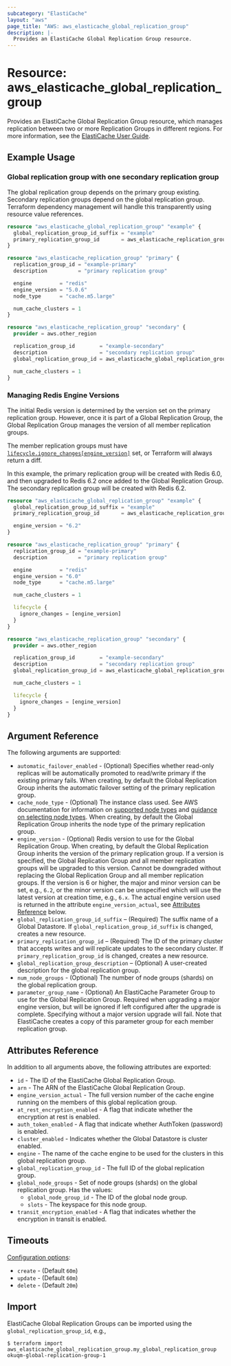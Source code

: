 ```yaml
---
subcategory: "ElastiCache"
layout: "aws"
page_title: "AWS: aws_elasticache_global_replication_group"
description: |-
  Provides an ElastiCache Global Replication Group resource.
---
```


# Resource: aws_elasticache_global_replication_group

Provides an ElastiCache Global Replication Group resource, which manages replication between two or more Replication Groups in different regions. For more information, see the [ElastiCache User Guide](https://docs.aws.amazon.com/AmazonElastiCache/latest/red-ug/Redis-Global-Datastore.html).

## Example Usage

### Global replication group with one secondary replication group

The global replication group depends on the primary group existing. Secondary replication groups depend on the global replication group. Terraform dependency management will handle this transparently using resource value references.

```terraform
resource "aws_elasticache_global_replication_group" "example" {
  global_replication_group_id_suffix = "example"
  primary_replication_group_id       = aws_elasticache_replication_group.primary.id
}

resource "aws_elasticache_replication_group" "primary" {
  replication_group_id = "example-primary"
  description          = "primary replication group"

  engine         = "redis"
  engine_version = "5.0.6"
  node_type      = "cache.m5.large"

  num_cache_clusters = 1
}

resource "aws_elasticache_replication_group" "secondary" {
  provider = aws.other_region

  replication_group_id        = "example-secondary"
  description                 = "secondary replication group"
  global_replication_group_id = aws_elasticache_global_replication_group.example.global_replication_group_id

  num_cache_clusters = 1
}
```

### Managing Redis Engine Versions

The initial Redis version is determined by the version set on the primary replication group.
However, once it is part of a Global Replication Group,
the Global Replication Group manages the version of all member replication groups.

The member replication groups must have [`lifecycle.ignore_changes[engine_version]`](https://www.terraform.io/language/meta-arguments/lifecycle) set,
or Terraform will always return a diff.

In this example,
the primary replication group will be created with Redis 6.0,
and then upgraded to Redis 6.2 once added to the Global Replication Group.
The secondary replication group will be created with Redis 6.2.

```terraform
resource "aws_elasticache_global_replication_group" "example" {
  global_replication_group_id_suffix = "example"
  primary_replication_group_id       = aws_elasticache_replication_group.primary.id

  engine_version = "6.2"
}

resource "aws_elasticache_replication_group" "primary" {
  replication_group_id = "example-primary"
  description          = "primary replication group"

  engine         = "redis"
  engine_version = "6.0"
  node_type      = "cache.m5.large"

  num_cache_clusters = 1

  lifecycle {
    ignore_changes = [engine_version]
  }
}

resource "aws_elasticache_replication_group" "secondary" {
  provider = aws.other_region

  replication_group_id        = "example-secondary"
  description                 = "secondary replication group"
  global_replication_group_id = aws_elasticache_global_replication_group.example.global_replication_group_id

  num_cache_clusters = 1

  lifecycle {
    ignore_changes = [engine_version]
  }
}
```

## Argument Reference

The following arguments are supported:

* `automatic_failover_enabled` - (Optional) Specifies whether read-only replicas will be automatically promoted to read/write primary if the existing primary fails.
  When creating, by default the Global Replication Group inherits the automatic failover setting of the primary replication group.
* `cache_node_type` - (Optional) The instance class used.
  See AWS documentation for information on [supported node types](https://docs.aws.amazon.com/AmazonElastiCache/latest/red-ug/CacheNodes.SupportedTypes.html)
  and [guidance on selecting node types](https://docs.aws.amazon.com/AmazonElastiCache/latest/red-ug/nodes-select-size.html).
  When creating, by default the Global Replication Group inherits the node type of the primary replication group.
* `engine_version` - (Optional) Redis version to use for the Global Replication Group.
  When creating, by default the Global Replication Group inherits the version of the primary replication group.
  If a version is specified, the Global Replication Group and all member replication groups will be upgraded to this version.
  Cannot be downgraded without replacing the Global Replication Group and all member replication groups.
  If the version is 6 or higher, the major and minor version can be set, e.g., `6.2`,
  or the minor version can be unspecified which will use the latest version at creation time, e.g., `6.x`.
  The actual engine version used is returned in the attribute `engine_version_actual`, see [Attributes Reference](#attributes-reference) below.
* `global_replication_group_id_suffix` – (Required) The suffix name of a Global Datastore. If `global_replication_group_id_suffix` is changed, creates a new resource.
* `primary_replication_group_id` – (Required) The ID of the primary cluster that accepts writes and will replicate updates to the secondary cluster. If `primary_replication_group_id` is changed, creates a new resource.
* `global_replication_group_description` – (Optional) A user-created description for the global replication group.
* `num_node_groups` - (Optional) The number of node groups (shards) on the global replication group.
* `parameter_group_name` - (Optional) An ElastiCache Parameter Group to use for the Global Replication Group.
  Required when upgrading a major engine version, but will be ignored if left configured after the upgrade is complete.
  Specifying without a major version upgrade will fail.
  Note that ElastiCache creates a copy of this parameter group for each member replication group.

## Attributes Reference

In addition to all arguments above, the following attributes are exported:

* `id` - The ID of the ElastiCache Global Replication Group.
* `arn` - The ARN of the ElastiCache Global Replication Group.
* `engine_version_actual` - The full version number of the cache engine running on the members of this global replication group.
* `at_rest_encryption_enabled` - A flag that indicate whether the encryption at rest is enabled.
* `auth_token_enabled` - A flag that indicate whether AuthToken (password) is enabled.
* `cluster_enabled` - Indicates whether the Global Datastore is cluster enabled.
* `engine` - The name of the cache engine to be used for the clusters in this global replication group.
* `global_replication_group_id` - The full ID of the global replication group.
* `global_node_groups` - Set of node groups (shards) on the global replication group.
  Has the values:
    * `global_node_group_id` - The ID of the global node group.
    * `slots` - The keyspace for this node group.
* `transit_encryption_enabled` - A flag that indicates whether the encryption in transit is enabled.

## Timeouts

[Configuration options](https://developer.hashicorp.com/terraform/language/resources/syntax#operation-timeouts):

* `create` - (Default `60m`)
* `update` - (Default `60m`)
* `delete` - (Default `20m`)

## Import

ElastiCache Global Replication Groups can be imported using the `global_replication_group_id`, e.g.,

```
$ terraform import aws_elasticache_global_replication_group.my_global_replication_group okuqm-global-replication-group-1
```
